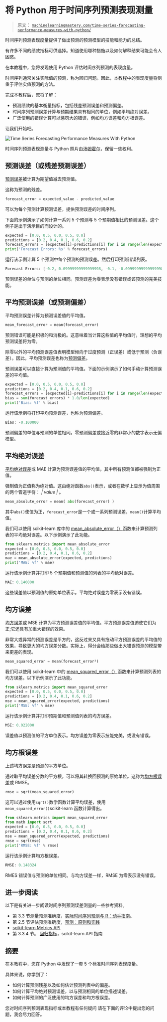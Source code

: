 # 将 Python 用于时间序列预测表现测量

> 原文： [`machinelearningmastery.com/time-series-forecasting-performance-measures-with-python/`](https://machinelearningmastery.com/time-series-forecasting-performance-measures-with-python/)

时间序列预测表现度量提供了做出预测的预测模型的技能和能力的总结。

有许多不同的绩效指标可供选择。知道使用哪种措施以及如何解释结果可能会令人困惑。

在本教程中，您将发现使用 Python 评估时间序列预测的表现度量。

时间序列通常关注实际值的预测，称为回归问题。因此，本教程中的表现度量将侧重于评估实值预测的方法。

完成本教程后，您将了解：

*   预测绩效的基本衡量指标，包括残差预测误差和预测偏差。
*   时间序列预测误差计算与预期结果具有相同的单位，例如平均绝对误差。
*   广泛使用的错误计算可以惩罚大的错误，例如均方误差和均方根误差。

让我们开始吧。

![Time Series Forecasting Performance Measures With Python](img/cbffbfe7ae4e747e3ecd6d21d63ab45d.jpg)

时间序列预测表现测量与 Python
照片由[汤姆霍尔](https://www.flickr.com/photos/tom_hall_nz/14917023204/)，保留一些权利。

## 预测误差（或残差预测误差）

[预测误差](https://en.wikipedia.org/wiki/Forecast_error)被计算为期望值减去预测值。

这称为预测的残差。

```py
forecast_error = expected_value - predicted_value
```

可以为每个预测计算预测误差，提供预测误差的时间序列。

下面的示例演示了如何计算一系列 5 个预测与 5 个预期值相比的预测误差。这个例子是出于演示目的而设计的。

```py
expected = [0.0, 0.5, 0.0, 0.5, 0.0]
predictions = [0.2, 0.4, 0.1, 0.6, 0.2]
forecast_errors = [expected[i]-predictions[i] for i in range(len(expected))]
print('Forecast Errors: %s' % forecast_errors)
```

运行该示例计算 5 个预测中每个预测的预测误差。然后打印预测错误列表。

```py
Forecast Errors: [-0.2, 0.09999999999999998, -0.1, -0.09999999999999998, -0.2]
```

预测误差的单位与预测的单位相同。预测误差为零表示没有错误或该预测的完美技能。

## 平均预测误差（或预测偏差）

平均预测误差计算为预测误差值的平均值。

```py
mean_forecast_error = mean(forecast_error)
```

预测错误可能是积极的和消极的。这意味着当计算这些值的平均值时，理想的平均预测误差将为零。

除零以外的平均预测误差值表明模型倾向于过度预测（正误差）或低于预测（负误差）。因此，平均预测误差也称为[预测偏差](https://en.wikipedia.org/wiki/Forecast_bias)。

预测误差可以直接计算为预测值的平均值。下面的示例演示了如何手动计算预测误差的平均值。

```py
expected = [0.0, 0.5, 0.0, 0.5, 0.0]
predictions = [0.2, 0.4, 0.1, 0.6, 0.2]
forecast_errors = [expected[i]-predictions[i] for i in range(len(expected))]
bias = sum(forecast_errors) * 1.0/len(expected)
print('Bias: %f' % bias)
```

运行该示例将打印平均预测误差，也称为预测偏差。

```py
Bias: -0.100000
```

预测偏差的单位与预测的单位相同。零预测偏差或接近零的非常小的数字表示无偏模型。

## 平均绝对误差

[平均绝对误差](https://en.wikipedia.org/wiki/Mean_absolute_error)或 MAE 计算为预测误差值的平均值，其中所有预测值都被强制为正值。

强制值为正值称为绝对值。这由绝对函数`abs()`表示，或者在数学上显示为值周围的两个管道字符： _| value |_ 。

```py
mean_absolute_error = mean( abs(forecast_error) )
```

其中`abs()`使值为正，`forecast_error`是一个或一系列预测误差，`mean()`计算平均值。

我们可以使用 scikit-learn 库中的 [mean_absolute_error（）](http://scikit-learn.org/stable/modules/generated/sklearn.metrics.mean_absolute_error.html#sklearn.metrics.mean_absolute_error)函数来计算预测列表的平均绝对误差。以下示例演示了此功能。

```py
from sklearn.metrics import mean_absolute_error
expected = [0.0, 0.5, 0.0, 0.5, 0.0]
predictions = [0.2, 0.4, 0.1, 0.6, 0.2]
mae = mean_absolute_error(expected, predictions)
print('MAE: %f' % mae)
```

运行该示例计算并打印 5 个预期值和预测值的列表的平均绝对误差。

```py
MAE: 0.140000
```

这些误差值以预测值的原始单位表示。平均绝对误差为零表示没有错误。

## 均方误差

[均方误差](https://en.wikipedia.org/wiki/Mean_squared_error)或 MSE 计算为平方预测误差值的平均值。平方预测误差值迫使它们为正;它还具有加重大错误的效果。

非常大或异常的预测误差是平方的，这反过来又具有拖动平方预测误差的平均值的效果，导致更大的均方误差分数。实际上，得分会给那些做出大错误预测的模型带来更差的表现。

```py
mean_squared_error = mean(forecast_error²)
```

我们可以使用 scikit-learn 中的 [mean_squared_error（）](http://scikit-learn.org/stable/modules/generated/sklearn.metrics.mean_squared_error.html)函数来计算预测列表的均方误差。以下示例演示了此功能。

```py
from sklearn.metrics import mean_squared_error
expected = [0.0, 0.5, 0.0, 0.5, 0.0]
predictions = [0.2, 0.4, 0.1, 0.6, 0.2]
mse = mean_squared_error(expected, predictions)
print('MSE: %f' % mse)
```

运行该示例计算并打印预期值和预测值列表的均方误差。

```py
MSE: 0.022000
```

误差值以预测值的平方单位表示。均方误差为零表示技能完美，或没有错误。

## 均方根误差

上述均方误差是预测的平方单位。

通过取平均误差分数的平方根，可以将其转换回预测的原始单位。这称为[均方根误差](https://en.wikipedia.org/wiki/Root-mean-square_deviation)或 RMSE。

```py
rmse = sqrt(mean_squared_error)
```

这可以通过使用`sqrt()`数学函数计算平均误差，使用`mean_squared_error()`scikit-learn 函数计算得出。

```py
from sklearn.metrics import mean_squared_error
from math import sqrt
expected = [0.0, 0.5, 0.0, 0.5, 0.0]
predictions = [0.2, 0.4, 0.1, 0.6, 0.2]
mse = mean_squared_error(expected, predictions)
rmse = sqrt(mse)
print('RMSE: %f' % rmse)
```

运行该示例计算均方根误差。

```py
RMSE: 0.148324
```

RMES 错误值与预测的单位相同。与均方误差一样，RMSE 为零表示没有错误。

## 进一步阅读

以下是有关进一步阅读时间序列预测误差测量的一些参考资料。

*   第 3.3 节测量预测准确度，[实际时间序列预测与 R：动手指南](http://www.amazon.com/dp/0997847913?tag=inspiredalgor-20)。
*   第 2.5 节评估预测准确度，[预测：原则和实践](http://www.amazon.com/dp/0987507109?tag=inspiredalgor-20)
*   [scikit-learn Metrics API](http://scikit-learn.org/stable/modules/classes.html#module-sklearn.metrics)
*   第 3.3.4 节。 [回归指标](http://scikit-learn.org/stable/modules/model_evaluation.html#regression-metrics)，scikit-learn API 指南

## 摘要

在本教程中，您在 Python 中发现了一套 5 个标准时间序列表现度量。

具体来说，你学到了：

*   如何计算预测残差以及如何估计预测列表中的偏差。
*   如何计算平均绝对预测误差，以与预测相同的单位描述误差。
*   如何计算预测的广泛使用的均方误差和均方根误差。

您对时间序列预测表现指标或本教程有任何疑问
请在下面的评论中提出您的问题，我会尽力回答。